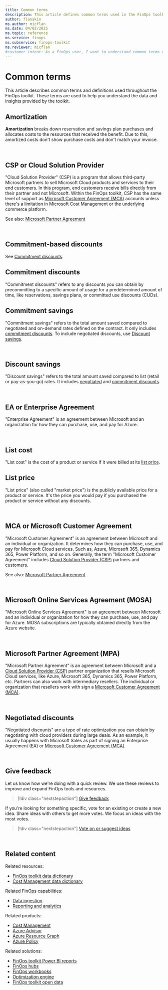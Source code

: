 ```yaml
---
title: Common terms
description: This article defines common terms used in the FinOps toolkit to help users understand the data and insights provided.
author: flanakin
ms.author: micflan
ms.date: 04/02/2025
ms.topic: reference
ms.service: finops
ms.subservice: finops-toolkit
ms.reviewer: micflan
#customer intent: As a FinOps user, I want to understand common terms used in the FinOps toolkit.
---
```


<!-- markdownlint-disable-next-line MD025 -->
# Common terms

This article describes common terms and definitions used throughout the FinOps toolkit. These terms are used to help you understand the data and insights provided by the toolkit.

<!-- markdownlint-disable heading-increment -->

## Amortization

**Amortization** breaks down reservation and savings plan purchases and allocates costs to the resources that received the benefit. Due to this, amortized costs don't show purchase costs and don't match your invoice.

<br>

## CSP or Cloud Solution Provider

"Cloud Solution Provider" (CSP) is a program that allows third-party Microsoft partners to sell Microsoft Cloud products and services to their end customers. In this program, end customers receive bills directly from their partner and not Microsoft. Within the FinOps toolkit, CSP has the same level of support as [Microsoft Customer Agreement (MCA)](#mca-or-microsoft-customer-agreement) accounts unless there's a limitation in Microsoft Cost Management or the underlying commerce platform.

See also: [Microsoft Partner Agreement](#microsoft-partner-agreement-mpa)

<br>

## Commitment-based discounts

See [Commitment discounts](#commitment-discounts).

## Commitment discounts

"Commitment discounts" refers to any discounts you can obtain by precommitting to a specific amount of usage for a predetermined amount of time, like reservations, savings plans, or committed use discounts (CUDs).

## Commitment savings

"Commitment savings" refers to the total amount saved compared to negotiated and on-demand rates defined on the contract. It only includes [commitment discounts](#commitment-discounts). To include negotiated discounts, use [Discount savings](#discount-savings).

<br>

## Discount savings

"Discount savings" refers to the total amount saved compared to list (retail or pay-as-you-go) rates. It includes [negotiated](#negotiated-discounts) and [commitment discounts](#commitment-discounts).

<br>

## EA or Enterprise Agreement

"Enterprise Agreement" is an agreement between Microsoft and an organization for how they can purchase, use, and pay for Azure.

<br>

## List cost

"List cost" is the cost of a product or service if it were billed at its [list price](#list-price).

## List price

"List price" (also called "market price") is the publicly available price for a product or service. It's the price you would pay if you purchased the product or service without any discounts.

<br>

## MCA or Microsoft Customer Agreement

"Microsoft Customer Agreement" is an agreement between Microsoft and an individual or organization. It determines how they can purchase, use, and pay for Microsoft Cloud services. Such as, Azure, Microsoft 365, Dynamics 365, Power Platform, and so on. Generally, the term "Microsoft Customer Agreement" includes [Cloud Solution Provider (CSP)](#csp-or-cloud-solution-provider) partners and customers.

See also: [Microsoft Partner Agreement](#microsoft-partner-agreement-mpa)

<br>

## Microsoft Online Services Agreement (MOSA)

"Microsoft Online Services Agreement" is an agreement between Microsoft and an individual or organization for how they can purchase, use, and pay for Azure. MOSA subscriptions are typically obtained directly from the Azure website.

<br>

## Microsoft Partner Agreement (MPA)

"Microsoft Partner Agreement" is an agreement between Microsoft and a [Cloud Solution Provider (CSP)](#csp-or-cloud-solution-provider) partner organization that resells Microsoft Cloud services, like Azure, Microsoft 365, Dynamics 365, Power Platform, etc. Partners can also work with intermediary resellers. The individual or organization that resellers work with sign a [Microsoft Customer Agreement (MCA)](#mca-or-microsoft-customer-agreement).

<br>

## Negotiated discounts

"Negotiated discounts" are a type of rate optimization you can obtain by negotiating with cloud providers during large deals. As an example, it usually happens with Microsoft Sales as part of signing an Enterprise Agreement (EA) or [Microsoft Customer Agreement (MCA)](#mca-or-microsoft-customer-agreement).

<!-- markdownlint-restore -->

<br>

## Give feedback

Let us know how we're doing with a quick review. We use these reviews to improve and expand FinOps tools and resources.

> [!div class="nextstepaction"]
> [Give feedback](https://portal.azure.com/#view/HubsExtension/InProductFeedbackBlade/extensionName/FinOpsToolkit/cesQuestion/How%20easy%20or%20hard%20is%20it%20to%20use%20FinOps%20toolkit%20tools%20and%20resources%3F/cvaQuestion/How%20valuable%20is%20the%20FinOps%20toolkit%3F/surveyId/FTK0.10/bladeName/Toolkit/featureName/Help.CommonTerms)

If you're looking for something specific, vote for an existing or create a new idea. Share ideas with others to get more votes. We focus on ideas with the most votes.

> [!div class="nextstepaction"]
> [Vote on or suggest ideas](https://github.com/microsoft/finops-toolkit/issues?q=is%3Aissue+is%3Aopen+sort%3Areactions-%2B1-desc)

<br>

## Related content

Related resources:

- [FinOps toolkit data dictionary](./data-dictionary.md)
- [Cost Management data dictionary](/azure/cost-management-billing/automate/understand-usage-details-fields)

Related FinOps capabilities:

- [Data ingestion](../../framework/understand/ingestion.md)
- [Reporting and analytics](../../framework/understand/reporting.md)

Related products:

- [Cost Management](/azure/cost-management-billing/costs/)
- [Azure Advisor](/azure/advisor/)
- [Azure Resource Graph](/azure/governance/resource-graph/)
- [Azure Policy](/azure/governance/policy/)

Related solutions:

- [FinOps toolkit Power BI reports](../power-bi/reports.md)
- [FinOps hubs](../hubs/finops-hubs-overview.md)
- [FinOps workbooks](../workbooks/finops-workbooks-overview.md)
- [Optimization engine](../optimization-engine/overview.md)
- [FinOps toolkit open data](../open-data.md)

<br>
